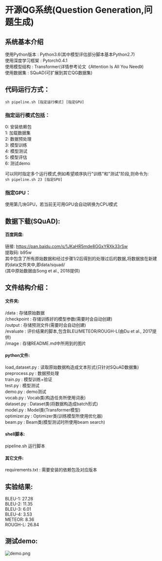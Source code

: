 # 开源QG系统(Question Generation,问题生成)


## 系统基本介绍
使用Python版本 : Python3.6(其中模型评估部分脚本基本Python2.7)  
使用深度学习框架 : Pytorch0.4.1  
使用模型结构 : Transformer(详情参考论文《Attention Is All You Need》)  
使用数据集 : SQuAD(可扩展到其它QG数据集)  


## 代码运行方式：
`sh pipeline.sh [指定运行模式] [指定GPU]`  

### 指定运行模式包括：
0: 安装依赖包  
1: 加载数据集  
2: 数据预处理  
3: 模型训练  
4: 模型测试  
5: 模型评估  
6: 测试demo  

可以同时指定多个运行模式,例如希望顺序执行"训练"和"测试"阶段,则命令为:  
`sh pipeline.sh 23 [指定GPU]`  

### 指定GPU：
使用第几块GPU，若当前无可用GPU会自动转换为CPU模式  


## 数据下载(SQuAD):
#### 百度网盘:
链接: https://pan.baidu.com/s/1JKaHR5mde8GGxYRXk33rSw  
提取码: b95w  
其中包含了所有原始数据和经过步骤1/2后得到的处理过后的数据,将数据放在新建的data文件夹中,即data/squad/  
(其中原始数据由Song et al., 2018提供)  


## 文件结构介绍：
#### 文件夹:
/data : 存储原始数据  
/checkpoint : 存储训练好的模型参数(需要时会自动创建)  
/output : 存储预测文件(需要时会自动创建)  
/evaluate : 评价结果的脚本,包含BLEU/METEOR/ROUGH-L(由Du et al., 2017提供)  
/image : 存储README.md中所用到的图片  
#### python文件:
load_dataset.py : 读取原始数据构造成文本形式(只针对SQuAD数据集)  
preprocess.py : 数据预处理  
train.py : 模型训练+验证  
test.py : 模型测试  
demo.py : demo测试  
vocab.py : Vocab类(构造任务所使用词表)  
dataset.py : Dataset类(将数据构造成batch形式)  
model.py : Model类(Transformer模型)  
optimizer.py : Optimizer类(训练模型所使用优化器)  
beam.py : Beam类(模型测试时所使用beam search)  
#### shell脚本:
pipeline.sh 运行脚本  
#### 其它文件:
requirements.txt : 需要安装的依赖包及对应版本  


## 实验结果:
BLEU-1: 27.28  
BLEU-2: 11.35  
BLEU-3: 6.01  
BLEU-4: 3.53  
METEOR: 8.36  
ROUGH-L: 26.84  


## 测试demo:
![demo.png](https://raw.githubusercontent.com/qjzhzw/Open_QG/master/image/demo.png?imageMogr2/auto-orient/strip%7CimageView2/2/w/100)  
